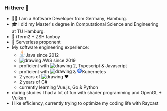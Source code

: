 ### Hi there 👋
- 👨‍💻 I am a Software Developer from Germany, Hamburg.
- 🎓 I did my Master's degree in Computational Science and Engineering at TU Hamburg.
- 🚀 iTerm2 + ZSH fanboy
- 🦾 Serverless proponent
- My software engineering experience:
  - <img src="https://raw.githubusercontent.com/gilbarbara/logos/master/logos/java.svg" alt="drawing" width="16"/> Java since 2012
  - <img src="https://raw.githubusercontent.com/gilbarbara/logos/master/logos/aws.svg" alt="drawing" width="16"/> AWS since 2019
  - proficient with <img src="https://raw.githubusercontent.com/gilbarbara/logos/master/logos/angular.svg" alt="drawing" width="52"/> 2, Typescript & Javascript
  - proficient with <img src="https://raw.githubusercontent.com/gilbarbara/logos/master/logos/docker.svg" alt="drawing" width="52"/> & <img src="https://raw.githubusercontent.com/gilbarbara/logos/master/logos/kubernetes.svg" alt="drawing" width="16"/>Kubernetes
  - 2 years of <img src="https://raw.githubusercontent.com/gilbarbara/logos/master/logos/kotlin.svg" alt="drawing" width="52"/> ❤️
  - 2 years of C#
  - currently learning Vue.js, Go & Python
 - during studies I had a lot of fun with shader programming and OpenGL + Vulkan
 - I like efficiency, currently trying to optimize my coding life with Raycast
<!--
**fynnfluegge/fynnfluegge** is a ✨ _special_ ✨ repository because its `README.md` (this file) appears on your GitHub profile.

Here are some ideas to get you started:

- 🔭 I’m currently working on ...
- 🌱 I’m currently learning ...
- 👯 I’m looking to collaborate on ...
- 🤔 I’m looking for help with ...
- 💬 Ask me about ...
- 📫 How to reach me: ...
- 😄 Pronouns: ...
- ⚡ Fun fact: ...
-->
